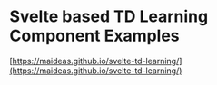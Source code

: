 # Svelte based TD Learning Component Examples

[https://maideas.github.io/svelte-td-learning/](https://maideas.github.io/svelte-td-learning/)

